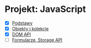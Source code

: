 # Projekt: JavaScript

- [x] [Podstawy](./basics/README.md)
- [x] [Obiekty i kolekcje](./complex-types/README.md)
- [x] [DOM API](./dom/README.md)
- [ ] [Formularze, Storage API](./forms-and-storage/README.md)
